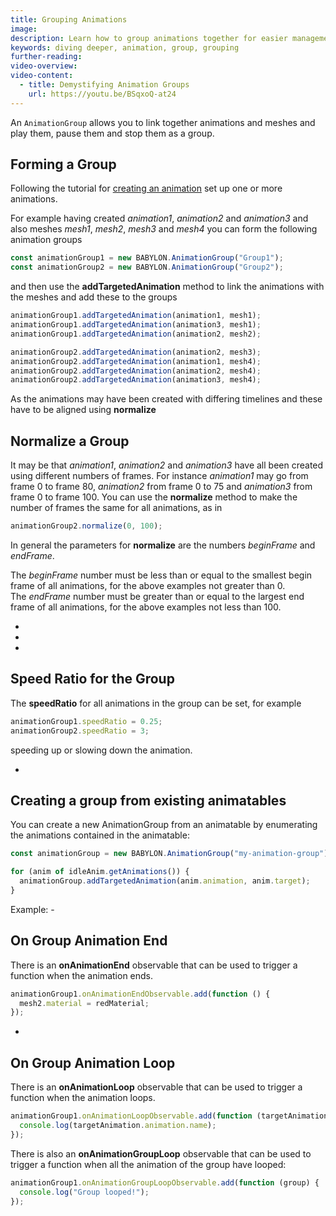 ```yaml
---
title: Grouping Animations
image:
description: Learn how to group animations together for easier management.
keywords: diving deeper, animation, group, grouping
further-reading:
video-overview:
video-content:
  - title: Demystifying Animation Groups
    url: https://youtu.be/BSqxoQ-at24
---
```


An `AnimationGroup` allows you to link together animations and meshes and play them, pause them and stop them as a group.

## Forming a Group

Following the tutorial for [creating an animation](/features/featuresDeepDive/animation/animation_introduction) set up one or more animations.

For example having created _animation1_, _animation2_ and _animation3_ and also meshes _mesh1_, _mesh2_, _mesh3_ and _mesh4_ you can form the following animation groups

```javascript
const animationGroup1 = new BABYLON.AnimationGroup("Group1");
const animationGroup2 = new BABYLON.AnimationGroup("Group2");
```

and then use the **addTargetedAnimation** method to link the animations with the meshes and add these to the groups

```javascript
animationGroup1.addTargetedAnimation(animation1, mesh1);
animationGroup1.addTargetedAnimation(animation3, mesh1);
animationGroup1.addTargetedAnimation(animation2, mesh2);

animationGroup2.addTargetedAnimation(animation2, mesh3);
animationGroup2.addTargetedAnimation(animation1, mesh4);
animationGroup2.addTargetedAnimation(animation2, mesh4);
animationGroup2.addTargetedAnimation(animation3, mesh4);
```

As the animations may have been created with differing timelines and these have to be aligned using **normalize**

## Normalize a Group

It may be that _animation1_, _animation2_ and _animation3_ have all been created using different numbers of frames. For instance _animation1_ may go from frame 0 to frame 80, _animation2_ from frame 0 to 75 and _animation3_ from frame 0 to frame 100. You can use the **normalize** method to make the number of frames the same for all animations, as in

```javascript
animationGroup2.normalize(0, 100);
```

In general the parameters for **normalize** are the numbers _beginFrame_ and _endFrame_.

The _beginFrame_ number must be less than or equal to the smallest begin frame of all animations, for the above examples not greater than 0.  
The _endFrame_ number must be greater than or equal to the largest end frame of all animations, for the above examples not less than 100.

- <Playground id="#CBGEQX#1" title="Animation Group Example 1" description="First Example of Animation Groups."/>
- <Playground id="#CBGEQX#858" title="Animation Group Example 2" description="Second Example of Animation Groups." isMain={true} category="Animation"/>
- <Playground id="#CBGEQX#3" title="Animation Group Example 3" description="Third Example of Animation Groups."/>

## Speed Ratio for the Group

The **speedRatio** for all animations in the group can be set, for example

```javascript
animationGroup1.speedRatio = 0.25;
animationGroup2.speedRatio = 3;
```

speeding up or slowing down the animation.

- <Playground id="#CBGEQX#5" title="Animation Group Speed Ratio" description="Example of adjust an animation group's speed ratio."/>

## Creating a group from existing animatables

You can create a new AnimationGroup from an animatable by enumerating the animations contained in the animatable:

```javascript
const animationGroup = new BABYLON.AnimationGroup("my-animation-group");

for (anim of idleAnim.getAnimations()) {
  animationGroup.addTargetedAnimation(anim.animation, anim.target);
}
```

Example: - <Playground id="#CBGEQX#5" title="Create AnimationGroup From Animatable" description="Example of creating an animationGroup by enumerating through the animations contained in an animatable."/>

## On Group Animation End

There is an **onAnimationEnd** observable that can be used to trigger a function when the animation ends.

```javascript
animationGroup1.onAnimationEndObservable.add(function () {
  mesh2.material = redMaterial;
});
```

- <Playground id="#CBGEQX#4" title="On Animation Group End" description="Example of executing code after all animations in an animationGroup finish."/>

## On Group Animation Loop

There is an **onAnimationLoop** observable that can be used to trigger a function when the animation loops.

```javascript
animationGroup1.onAnimationLoopObservable.add(function (targetAnimation) {
  console.log(targetAnimation.animation.name);
});
```

There is also an **onAnimationGroupLoop** observable that can be used to trigger a function when all the animation of the group have looped:

```javascript
animationGroup1.onAnimationGroupLoopObservable.add(function (group) {
  console.log("Group looped!");
});
```
